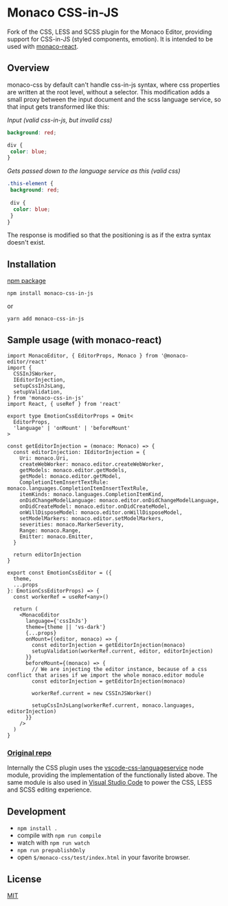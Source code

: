 # Monaco CSS-in-JS

Fork of the CSS, LESS and SCSS plugin for the Monaco Editor, providing support for CSS-in-JS (styled components, emotion). It is intended to be used with [monaco-react](https://www.npmjs.com/package/@monaco-editor/react). 

## Overview

monaco-css by default can't handle css-in-js syntax, where css properties are written at the root level, without a selector.
This modification adds a small proxy between the input document and the scss language service, so that input gets transformed like this:

*Input (valid css-in-js, but invalid css)*
```scss
background: red;

div {
 color: blue;
}
```

*Gets passed down to the language service as this (valid css)*
```scss
.this-element {
 background: red;
 
 div {
  color: blue;
 }
}
```

The response is modified so that the positioning is as if the extra syntax doesn't exist.

## Installation

[npm package](https://www.npmjs.com/package/monaco-css-in-js)

```
npm install monaco-css-in-js
```

or 

```
yarn add monaco-css-in-js
```

## Sample usage (with monaco-react)
```tsx
import MonacoEditor, { EditorProps, Monaco } from '@monaco-editor/react'
import {
  CSSInJSWorker,
  IEditorInjection,
  setupCssInJsLang,
  setupValidation,
} from 'monaco-css-in-js'
import React, { useRef } from 'react'

export type EmotionCssEditorProps = Omit<
  EditorProps,
  'language' | 'onMount' | 'beforeMount'
>

const getEditorInjection = (monaco: Monaco) => {
  const editorInjection: IEditorInjection = {
    Uri: monaco.Uri,
    createWebWorker: monaco.editor.createWebWorker,
    getModels: monaco.editor.getModels,
    getModel: monaco.editor.getModel,
    CompletionItemInsertTextRule: monaco.languages.CompletionItemInsertTextRule,
    itemKinds: monaco.languages.CompletionItemKind,
    onDidChangeModelLanguage: monaco.editor.onDidChangeModelLanguage,
    onDidCreateModel: monaco.editor.onDidCreateModel,
    onWillDisposeModel: monaco.editor.onWillDisposeModel,
    setModelMarkers: monaco.editor.setModelMarkers,
    severities: monaco.MarkerSeverity,
    Range: monaco.Range,
    Emitter: monaco.Emitter,
  }

  return editorInjection
}

export const EmotionCssEditor = ({
  theme,
  ...props
}: EmotionCssEditorProps) => {
  const workerRef = useRef<any>()

  return (
    <MonacoEditor
      language={'cssInJs'}
      theme={theme || 'vs-dark'}
      {...props}
      onMount={(editor, monaco) => {
        const editorInjection = getEditorInjection(monaco)
        setupValidation(workerRef.current, editor, editorInjection)
      }}
      beforeMount={(monaco) => {
        // We are injecting the editor instance, because of a css conflict that arises if we import the whole monaco.editor module
        const editorInjection = getEditorInjection(monaco)

        workerRef.current = new CSSInJSWorker()

        setupCssInJsLang(workerRef.current, monaco.languages, editorInjection)
      }}
    />
  )
}
```


### [Original repo](https://github.com/Microsoft/monaco-editor)


Internally the CSS plugin uses the [vscode-css-languageservice](https://github.com/Microsoft/vscode-css-languageservice)
node module, providing the implementation of the functionally listed above. The same module is also used
in [Visual Studio Code](https://github.com/Microsoft/vscode) to power the CSS, LESS and SCSS editing experience.



## Development

- `npm install .`
- compile with `npm run compile`
- watch with `npm run watch`
- `npm run prepublishOnly`
- open `$/monaco-css/test/index.html` in your favorite browser.

## License

[MIT](https://github.com/Microsoft/monaco-css/blob/master/LICENSE.md)

